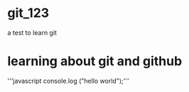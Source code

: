 # git_123
a test to learn git
# learning about git and github
'''javascript
 console.log ("hello world");'''